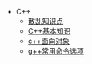 * C++
   * [散乱知识点](散乱知识点.md)
   * [C++基本知识](C++基本知识/)
   * [c++面向对象](c++面向对象/)
   * [g++常用命令选项](g++常用命令选项.md)
